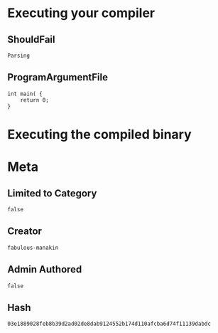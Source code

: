 # Executing your compiler

## ShouldFail

```
Parsing
```

## ProgramArgumentFile

```
int main( {
    return 0;
}
```

# Executing the compiled binary

# Meta

## Limited to Category

```
false
```

## Creator

```
fabulous-manakin
```

## Admin Authored

```
false
```

## Hash

```
03e1889028feb8b39d2ad02de8dab9124552b174d110afcba6d74f11139dabdc
```

